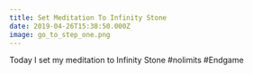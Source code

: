 ```yaml
---
title: Set Meditation To Infinity Stone
date: 2019-04-26T15:38:50.000Z
image: go_to_step_one.png
---
```

Today I set my meditation to Infinity Stone #nolimits #Endgame 